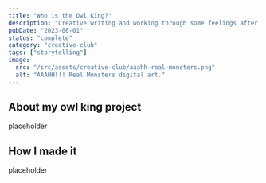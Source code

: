 ```yaml
---
title: "Who is the Owl King?"
description: "Creative writing and working through some feelings after being laid off."
pubDate: "2023-06-01"
status: "complete"
category: "creative-club"
tags: ["storytelling"]
image:
  src: "/src/assets/creative-club/aaahh-real-monsters.png"
  alt: "AAAHH!!! Real Monsters digital art."
---
```


## About my owl king project

placeholder

## How I made it

placeholder
